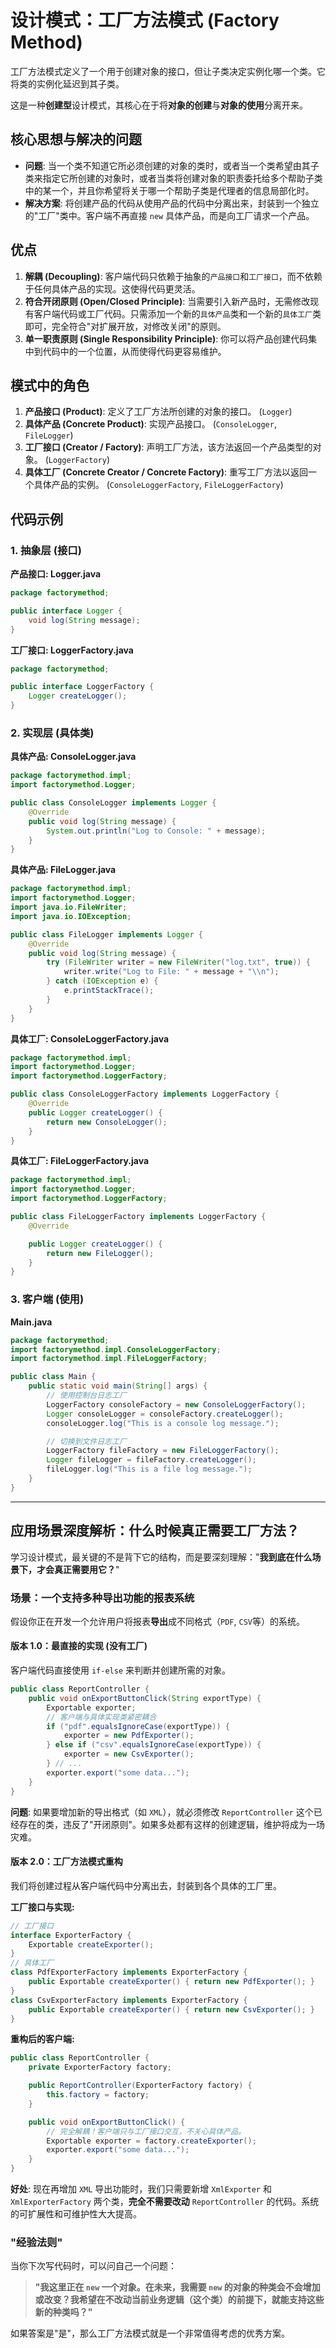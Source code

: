 # 设计模式：工厂方法模式 (Factory Method)

工厂方法模式定义了一个用于创建对象的接口，但让子类决定实例化哪一个类。它将类的实例化延迟到其子类。

这是一种**创建型**设计模式，其核心在于将**对象的创建**与**对象的使用**分离开来。

## 核心思想与解决的问题

*   **问题**: 当一个类不知道它所必须创建的对象的类时，或者当一个类希望由其子类来指定它所创建的对象时，或者当类将创建对象的职责委托给多个帮助子类中的某一个，并且你希望将关于哪一个帮助子类是代理者的信息局部化时。
*   **解决方案**: 将创建产品的代码从使用产品的代码中分离出来，封装到一个独立的"工厂"类中。客户端不再直接 `new` 具体产品，而是向工厂请求一个产品。

## 优点

1.  **解耦 (Decoupling)**: 客户端代码只依赖于抽象的`产品接口`和`工厂接口`，而不依赖于任何具体产品的实现。这使得代码更灵活。
2.  **符合开闭原则 (Open/Closed Principle)**: 当需要引入新产品时，无需修改现有客户端代码或工厂代码。只需添加一个新的`具体产品`类和一个新的`具体工厂`类即可，完全符合"对扩展开放，对修改关闭"的原则。
3.  **单一职责原则 (Single Responsibility Principle)**: 你可以将产品创建代码集中到代码中的一个位置，从而使得代码更容易维护。

## 模式中的角色

1.  **产品接口 (Product)**: 定义了工厂方法所创建的对象的接口。 (`Logger`)
2.  **具体产品 (Concrete Product)**: 实现产品接口。 (`ConsoleLogger`, `FileLogger`)
3.  **工厂接口 (Creator / Factory)**: 声明工厂方法，该方法返回一个产品类型的对象。 (`LoggerFactory`)
4.  **具体工厂 (Concrete Creator / Concrete Factory)**: 重写工厂方法以返回一个具体产品的实例。 (`ConsoleLoggerFactory`, `FileLoggerFactory`)

## 代码示例

### 1. 抽象层 (接口)

**产品接口: Logger.java**
```java
package factorymethod;

public interface Logger {
    void log(String message);
}
```

**工厂接口: LoggerFactory.java**
```java
package factorymethod;

public interface LoggerFactory {
    Logger createLogger();
}
```

### 2. 实现层 (具体类)

**具体产品: ConsoleLogger.java**
```java
package factorymethod.impl;
import factorymethod.Logger;

public class ConsoleLogger implements Logger {
    @Override
    public void log(String message) {
        System.out.println("Log to Console: " + message);
    }
}
```

**具体产品: FileLogger.java**
```java
package factorymethod.impl;
import factorymethod.Logger;
import java.io.FileWriter;
import java.io.IOException;

public class FileLogger implements Logger {
    @Override
    public void log(String message) {
        try (FileWriter writer = new FileWriter("log.txt", true)) {
            writer.write("Log to File: " + message + "\\n");
        } catch (IOException e) {
            e.printStackTrace();
        }
    }
}
```

**具体工厂: ConsoleLoggerFactory.java**
```java
package factorymethod.impl;
import factorymethod.Logger;
import factorymethod.LoggerFactory;

public class ConsoleLoggerFactory implements LoggerFactory {
    @Override
    public Logger createLogger() {
        return new ConsoleLogger();
    }
}
```

**具体工厂: FileLoggerFactory.java**
```java
package factorymethod.impl;
import factorymethod.Logger;
import factorymethod.LoggerFactory;

public class FileLoggerFactory implements LoggerFactory {
    @Override

    public Logger createLogger() {
        return new FileLogger();
    }
}
```

### 3. 客户端 (使用)

**Main.java**
```java
package factorymethod;
import factorymethod.impl.ConsoleLoggerFactory;
import factorymethod.impl.FileLoggerFactory;

public class Main {
    public static void main(String[] args) {
        // 使用控制台日志工厂
        LoggerFactory consoleFactory = new ConsoleLoggerFactory();
        Logger consoleLogger = consoleFactory.createLogger();
        consoleLogger.log("This is a console log message.");

        // 切换到文件日志工厂
        LoggerFactory fileFactory = new FileLoggerFactory();
        Logger fileLogger = fileFactory.createLogger();
        fileLogger.log("This is a file log message.");
    }
}
```

---

## 应用场景深度解析：什么时候真正需要工厂方法？

学习设计模式，最关键的不是背下它的结构，而是要深刻理解："**我到底在什么场景下，才会真正需要用它？**"

### 场景：一个支持多种导出功能的报表系统

假设你正在开发一个允许用户将报表**导出**成不同格式（`PDF`, `CSV`等）的系统。

#### 版本 1.0：最直接的实现 (没有工厂)

客户端代码直接使用 `if-else` 来判断并创建所需的对象。

```java
public class ReportController {
    public void onExportButtonClick(String exportType) {
        Exportable exporter;
        // 客户端与具体实现类紧密耦合
        if ("pdf".equalsIgnoreCase(exportType)) {
            exporter = new PdfExporter(); 
        } else if ("csv".equalsIgnoreCase(exportType)) {
            exporter = new CsvExporter();
        } // ...
        exporter.export("some data...");
    }
}
```
**问题**: 如果要增加新的导出格式（如 `XML`），就必须修改 `ReportController` 这个已经存在的类，违反了"开闭原则"。如果多处都有这样的创建逻辑，维护将成为一场灾难。

#### 版本 2.0：工厂方法模式重构

我们将创建过程从客户端代码中分离出去，封装到各个具体的工厂里。

**工厂接口与实现:**
```java
// 工厂接口
interface ExporterFactory {
    Exportable createExporter();
}
// 具体工厂
class PdfExporterFactory implements ExporterFactory {
    public Exportable createExporter() { return new PdfExporter(); }
}
class CsvExporterFactory implements ExporterFactory {
    public Exportable createExporter() { return new CsvExporter(); }
}
```

**重构后的客户端:**
```java
public class ReportController {
    private ExporterFactory factory; 

    public ReportController(ExporterFactory factory) {
        this.factory = factory;
    }

    public void onExportButtonClick() {
        // 完全解耦！客户端只与工厂接口交互，不关心具体产品。
        Exportable exporter = factory.createExporter(); 
        exporter.export("some data...");
    }
}
```
**好处**: 现在再增加 `XML` 导出功能时，我们只需要新增 `XmlExporter` 和 `XmlExporterFactory` 两个类，**完全不需要改动** `ReportController` 的代码。系统的可扩展性和可维护性大大提高。

### "经验法则"

当你下次写代码时，可以问自己一个问题：

> **"我这里正在 `new` 一个对象。在未来，我需要 `new` 的对象的种类会不会增加或改变？我希望在不改动当前业务逻辑（这个类）的前提下，就能支持这些新的种类吗？"**

如果答案是"是"，那么工厂方法模式就是一个非常值得考虑的优秀方案。
